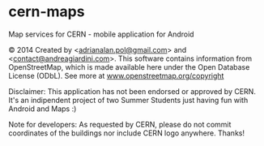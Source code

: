 cern-maps
=========

Map services for CERN - mobile application for Android

© 2014 Created by &lt;adrianalan.pol@gmail.com&gt; and &lt;contact@andreagiardini.com&gt;. This software contains information from OpenStreetMap, which is made available here under the Open Database License (ODbL). See more at www.openstreetmap.org/copyright    

Disclaimer: This application has not been endorsed or approved by CERN. It's an indipendent project of two Summer Students just having fun with Android and Maps :)

Note for developers: As requested by CERN, please do not commit coordinates of the buildings nor include CERN logo anywhere. Thanks!